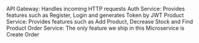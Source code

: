 API Gateway: Handles incoming HTTP requests
Auth Service: Provides features such as Register, Login and generates Token by JWT
Product Service: Provides features such as Add Product, Decrease Stock and Find Product
Order Service: The only feature we ship in this Microservice is Create Order
